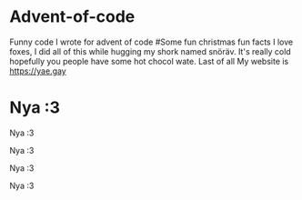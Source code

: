 # Advent-of-code
Funny code I wrote for advent of code
#Some fun christmas fun facts
I love foxes, I did all of this while hugging my shork named snöräv. It's really cold hopefully you people have some hot chocol wate.
Last of all My website is https://yae.gay

# Nya :3
Nya :3

Nya :3

Nya :3

Nya :3

